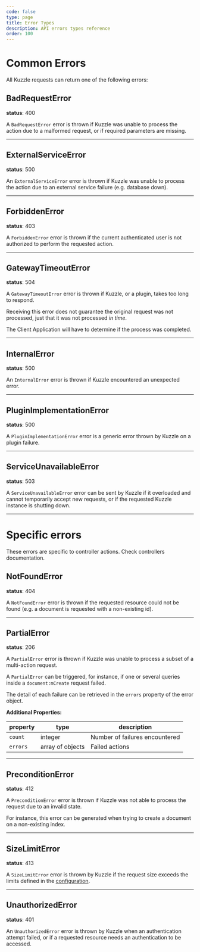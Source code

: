 ```yaml
---
code: false
type: page
title: Error Types
description: API errors types reference
order: 100
---
```


# Common Errors

All Kuzzle requests can return one of the following errors:

## BadRequestError


**status**: 400

A `BadRequestError` error is thrown if Kuzzle was unable to process the action due to a malformed request, or if required parameters are missing.

---

## ExternalServiceError



**status**: 500

An `ExternalServiceError` error is thrown if Kuzzle was unable to process the action due to an external service failure (e.g. database down).

---

## ForbiddenError



**status**: 403

A `ForbiddenError` error is thrown if the current authenticated user is not authorized to perform the requested action.

---

## GatewayTimeoutError



**status**: 504

A `GatewayTimeoutError` error is thrown if Kuzzle, or a plugin, takes too long to respond.

Receiving this error does not guarantee the original request was not processed, just that it was not processed _in time_.

The Client Application will have to determine if the process was completed.

---

## InternalError



**status**: 500

An `InternalError` error is thrown if Kuzzle encountered an unexpected error.

---

## PluginImplementationError



**status**: 500

A `PluginImplementationError` error is a generic error thrown by Kuzzle on a plugin failure.

---

## ServiceUnavailableError



**status**: 503

A `ServiceUnavailableError` error can be sent by Kuzzle if it overloaded and cannot temporarily accept new requests, or if the requested Kuzzle instance is shutting down.

---

# Specific errors

These errors are specific to controller actions.
Check controllers documentation.

## NotFoundError



**status**: 404

A `NotFoundError` error is thrown if the requested resource could not be found (e.g. a document is requested with a non-existing id).

---

## PartialError



**status**: 206

A `PartialError` error is thrown if Kuzzle was unable to process a subset of a multi-action request.

A `PartialError` can be triggered, for instance, if one or several queries inside a `document:mCreate` request failed.

The detail of each failure can be retrieved in the `errors` property of the error object.

**Additional Properties:**

| property | type             | description                    |
| -------- | ---------------- | ------------------------------ |
| `count`  | integer          | Number of failures encountered |
| `errors` | array of objects | Failed actions                 |

---

## PreconditionError



**status**: 412

A `PreconditionError` error is thrown if Kuzzle was not able to process the request due to an invalid state.

For instance, this error can be generated when trying to create a document on a non-existing index.

---

## SizeLimitError



**status**: 413

A `SizeLimitError` error is thrown by Kuzzle if the request size exceeds the limits defined in the [configuration](/core/2/guides/advanced/configuration).

---

## UnauthorizedError



**status**: 401

An `UnauthorizedError` error is thrown by Kuzzle when an authentication attempt failed, or if a requested resource needs an authentication to be accessed.
